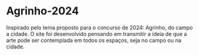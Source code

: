 # Agrinho-2024
Inspirado pelo tema proposto para o concurso de 2024: Agrinho, do campo a cidade. O site foi desenvolvido pensando em transmitir a ideia de que a arte pode ser contemplada em todos os espaços, seja no campo ou na cidade.
